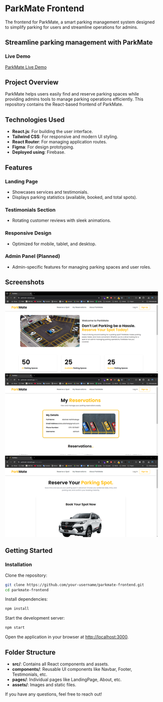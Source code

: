# ParkMate Frontend

The frontend for ParkMate, a smart parking management system designed to simplify parking for users and streamline operations for admins.

## Streamline parking management with ParkMate

### Live Demo
[ParkMate Live Demo](https://parkmate-rad.web.app/)

## Project Overview
ParkMate helps users easily find and reserve parking spaces while providing admins tools to manage parking operations efficiently. This repository contains the React-based frontend of ParkMate.

## Technologies Used
- **React.js**: For building the user interface.
- **Tailwind CSS**: For responsive and modern UI styling.
- **React Router**: For managing application routes.
- **Figma**: For design prototyping.
- **Deployed using**: Firebase.

## Features
### Landing Page
- Showcases services and testimonials.
- Displays parking statistics (available, booked, and total spots).

### Testimonials Section
- Rotating customer reviews with sleek animations.

### Responsive Design
- Optimized for mobile, tablet, and desktop.

### Admin Panel (Planned)
- Admin-specific features for managing parking spaces and user roles.

## Screenshots
![Landing Page](image.png)
![Services](image-1.png)
![Testimonials](image-2.png)
## Getting Started
### Installation
Clone the repository:
```bash
git clone https://github.com/your-username/parkmate-frontend.git  
cd parkmate-frontend  
```
Install dependencies:
```bash
npm install  
```
Start the development server:
```bash
npm start  
```
Open the application in your browser at [http://localhost:3000](http://localhost:3000).

## Folder Structure
- **src/**: Contains all React components and assets.
- **components/**: Reusable UI components like Navbar, Footer, Testimonials, etc.
- **pages/**: Individual pages like LandingPage, About, etc.
- **assets/**: Images and static files.

<!-- ## License
This project is licensed under the MIT License. -->

If you have any questions, feel free to reach out!


